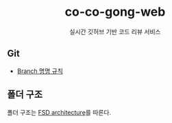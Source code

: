 <h1 align="center">co-co-gong-web</h1>

<p align="center">실시간 깃허브 기반 코드 리뷰 서비스</p>

## Git

- [Branch 명명 규칙](./docs/branch.md)

## 폴더 구조

폴더 구조는 [FSD architecture](./docs/architecture.md)를 따른다.
